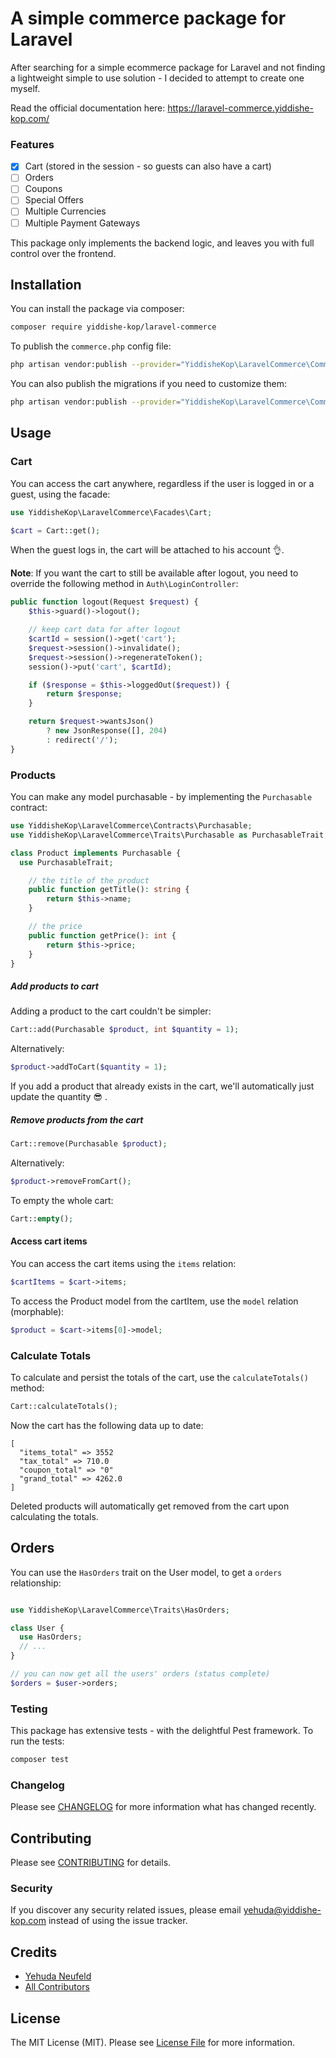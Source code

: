 # A simple commerce package for Laravel

<!-- [![Latest Version on Packagist](https://img.shields.io/packagist/v/yiddishe-kop/laravel-commerce.svg?style=flat-square)](https://packagist.org/packages/yiddishe-kop/laravel-commerce)
[![Total Downloads](https://img.shields.io/packagist/dt/yiddishe-kop/laravel-commerce.svg?style=flat-square)](https://packagist.org/packages/yiddishe-kop/laravel-commerce) -->

After searching for a simple ecommerce package for Laravel and not finding a lightweight simple to use solution - I decided to attempt to create one myself.

Read the official documentation here: https://laravel-commerce.yiddishe-kop.com/

### Features

- [x] Cart (stored in the session - so guests can also have a cart)
- [ ] Orders
- [ ] Coupons
- [ ] Special Offers
- [ ] Multiple Currencies
- [ ] Multiple Payment Gateways

This package only implements the backend logic, and leaves you with full control over the frontend.

## Installation

You can install the package via composer:

```bash
composer require yiddishe-kop/laravel-commerce
```

To publish the `commerce.php` config file:
```bash
php artisan vendor:publish --provider="YiddisheKop\LaravelCommerce\CommerceServiceProvider" --tag="config"
```

You can also publish the migrations if you need to customize them:
```bash
php artisan vendor:publish --provider="YiddisheKop\LaravelCommerce\CommerceServiceProvider" --tag="migrations"
```


## Usage

### Cart

You can access the cart anywhere, regardless if the user is logged in or a guest, using the facade:

``` php
use YiddisheKop\LaravelCommerce\Facades\Cart;

$cart = Cart::get();
```

When the guest logs in, the cart will be attached to his account 👌.

**Note**: If you want the cart to still be available after logout, you need to override the following method in `Auth\LoginController`:
```php
public function logout(Request $request) {
    $this->guard()->logout();

    // keep cart data for after logout
    $cartId = session()->get('cart');
    $request->session()->invalidate();
    $request->session()->regenerateToken();
    session()->put('cart', $cartId);

    if ($response = $this->loggedOut($request)) {
        return $response;
    }

    return $request->wantsJson()
        ? new JsonResponse([], 204)
        : redirect('/');
}
```

### Products
You can make any model purchasable - by implementing the `Purchasable` contract:
```php
use YiddisheKop\LaravelCommerce\Contracts\Purchasable;
use YiddisheKop\LaravelCommerce\Traits\Purchasable as PurchasableTrait;

class Product implements Purchasable {
  use PurchasableTrait;

    // the title of the product
    public function getTitle(): string {
        return $this->name;
    }

    // the price
    public function getPrice(): int {
        return $this->price;
    }
}
```

##### Add products to cart
Adding a product to the cart couldn't be simpler:
```php
Cart::add(Purchasable $product, int $quantity = 1);
```
Alternatively:
```php
$product->addToCart($quantity = 1);
```
If you add a product that already exists in the cart, we'll automatically just update the quantity 😎 .

##### Remove products from the cart
```php
Cart::remove(Purchasable $product);
```
Alternatively:
```php
$product->removeFromCart();
```
To empty the whole cart:
```php
Cart::empty();
```
#### Access cart items
You can access the cart items using the `items` relation:
```php
$cartItems = $cart->items;
```
To access the Product model from the cartItem, use the `model` relation (morphable):
```php
$product = $cart->items[0]->model;
```
### Calculate Totals
To calculate and persist the totals of the cart, use the `calculateTotals()` method:
```php
Cart::calculateTotals();
```
Now the cart has the following data up to date:
```
[
  "items_total" => 3552
  "tax_total" => 710.0
  "coupon_total" => "0"
  "grand_total" => 4262.0
]
```
Deleted products will automatically get removed from the cart upon calculating the totals.

## Orders
You can use the `HasOrders` trait on the User model, to get a `orders` relationship:
```php

use YiddisheKop\LaravelCommerce\Traits\HasOrders;

class User {
  use HasOrders;
  // ...
}

// you can now get all the users' orders (status complete)
$orders = $user->orders;
```

### Testing
This package has extensive tests - with the delightful Pest framework. To run the tests:
``` bash
composer test
```

### Changelog

Please see [CHANGELOG](CHANGELOG.md) for more information what has changed recently.

## Contributing

Please see [CONTRIBUTING](CONTRIBUTING.md) for details.

### Security

If you discover any security related issues, please email yehuda@yiddishe-kop.com instead of using the issue tracker.

## Credits

- [Yehuda Neufeld](https://github.com/yiddishe-kop)
- [All Contributors](../../contributors)

## License

The MIT License (MIT). Please see [License File](LICENSE.md) for more information.
